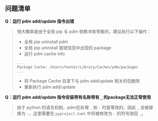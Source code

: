 ## 问题清单

**Q：运行 pdm add/update 指令出错**

> 很大概率是由于全局 pip 与 pdm 依赖冲突导致的，建议执行以下操作：
> * 全局 pip uninstall pdm
> * 全局 pip uninstall 报错信息中出现的 package
> * 运行 pdm cache info
> ```
> ...
> Package Cache: /Users/hunter/Library/Caches/pdm/packages
> ...
> ```
> * 将 Package Cache 目录下与 pdm add/update 相关的包删除
> * 重新执行 pdm add/update

**Q：运行 pdm add/update 指令安装带有名称带有 `_` 的package无法正常使用**

> 由于 python 的语言机制，pdm在处理 `_` 和 `-` 时是等效的，因此 `_` 会被替换为 `-`，这里需要在 `pyproject.toml` 中将被修改为 `-` 的符号改回 `_`。
